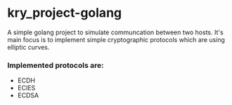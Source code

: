 # kry_project-golang
A simple golang project to simulate communcation between two hosts. It's main focus is to implement simple cryptographic protocols which are using elliptic curves.
 

### Implemented protocols are:
- ECDH
- ECIES
- ECDSA

